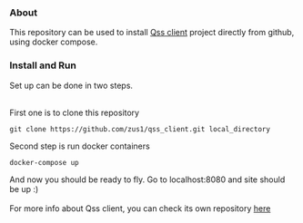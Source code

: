 <h3>About</h3>
This repository can be used to install <a href="https://github.com/zus1/qss_client.git">Qss client</a> project directly from github, using docker compose.
<h3>Install and Run</h3>
Set up can be done in two steps. <br><br>

First one is to clone this repository
<pre><code>git clone https://github.com/zus1/qss_client.git local_directory</code></pre>
Second step is run docker containers
<pre><code>docker-compose up</code></pre>

And now you should be ready to fly. Go to localhost:8080 and site should be up :) 
<br><br>
For more info about Qss client, you can check its own repository 
<a href="https://github.com/zus1/qss_client.git">here</a>
